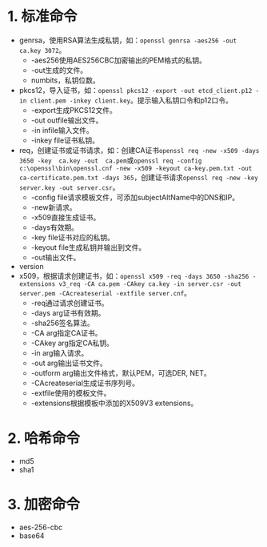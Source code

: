 # 1. 标准命令

- genrsa，使用RSA算法生成私钥，如：`openssl genrsa -aes256 -out ca.key 3072`。  
  - -aes256使用AES256CBC加密输出的PEM格式的私钥。  
  - -out生成的文件。  
  - numbits，私钥位数。  
- pkcs12，导入证书，如：`openssl pkcs12 -export -out etcd_client.p12 -in client.pem -inkey client.key`。提示输入私钥口令和p12口令。  
  - -export生成PKCS12文件。
  - -out outfile输出文件。
  - -in  infile输入文件。
  - -inkey file证书私钥。
- req，创建证书或证书请求，如：创建CA证书`openssl req -new -x509 -days 3650 -key  ca.key -out  ca.pem`或`openssl req -config c:\openssl\bin\openssl.cnf -new -x509 -keyout ca-key.pem.txt -out ca-certificate.pem.txt -days 365`，创建证书请求`openssl req -new -key server.key -out server.csr`。  
  - -config file请求模板文件，可添加subjectAltName中的DNS和IP。
  - -new新请求。
  - -x509直接生成证书。
  - -days有效期。
  - -key file证书对应的私钥。
  - -keyout file生成私钥并输出到文件。
  - -out输出文件。
- version
- x509，根据请求创建证书，如：`openssl x509 -req -days 3650 -sha256 -extensions v3_req -CA ca.pem -CAkey ca.key -in server.csr -out server.pem -CAcreateserial -extfile server.cnf`。
  - -req通过请求创建证书。
  - -days arg证书有效期。
  - -sha256签名算法。
  - -CA arg指定CA证书。
  - -CAkey arg指定CA私钥。
  - -in arg输入请求。
  - -out arg输出证书文件。
  - -outform arg输出文件格式，默认PEM，可选DER, NET。
  - -CAcreateserial生成证书序列号。
  - -extfile使用的模板文件。
  - -extensions根据模板中添加的X509V3 extensions。

# 2. 哈希命令

- md5  
- sha1

# 3. 加密命令

- aes-256-cbc
- base64
